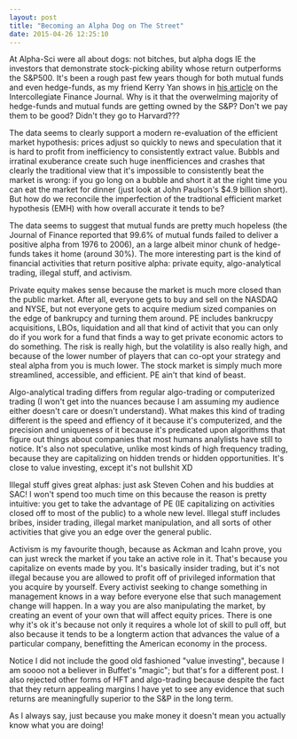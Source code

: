 ```yaml
---
layout: post
title: "Becoming an Alpha Dog on The Street"
date: 2015-04-26 12:25:10
---
```


At Alpha-Sci were all about dogs: not bitches, but alpha dogs IE the investors that demonstrate stock-picking ability whose return outperforms the S&P500. It's been a rough past few years though for both mutual funds and even hedge-funds, as my friend Kerry Yan shows in [his article](http://theifj.com/its-an-alpha-dog-eat-dog-world/) on the Intercollegiate Finance Journal. Why is it that the overwelming majority of hedge-funds and mutual funds are getting owned by the S&P? Don't we pay them to be good? Didn't they go to Harvard???

The data seems to clearly support a modern re-evaluation of the efficient market hypothesis: prices adjust so quickly to news and speculation that it is hard to profit from inefficiency to consistently extract value. Bubbls and irratinal exuberance create such huge inenfficiences and crashes that clearly the traditional view that it's impossible to consistently beat the market is wrong: if you go long on a bubble and short it at the right time you can eat the market for dinner (just look at John Paulson's $4.9 billion short). But how do we reconcile the imperfection of the tradtional efficient market hypothesis (EMH) with how overall accurate it tends to be?

The data seems to suggest that mutual funds are pretty much hopeless (the Journal of Finance reported that 99.6% of mutual funds failed to deliver a positive alpha from 1976 to 2006), an a large albeit minor chunk of hedge-funds takes it home (around 30%). The more interesting part is the kind of financial activities that return positive alpha: private equity, algo-analytical trading, illegal stuff, and activism.

Private equity makes sense because the market is much more closed than the public market. After all, everyone gets to buy and sell on the NASDAQ and NYSE, but not everyone gets to acquire medium sized companies on the edge of bankrupcy and turning them around. PE includes bankrucpy acquisitions, LBOs, liquidation and all that kind of activit that you can only do if you work for a fund that finds a way to get private economic actors to do something. The risk is really high, but the volatility is also really high, and because of the lower number of players that can co-opt your strategy and steal alpha from you is much lower. The stock market is simply much more streamlined, accessible, and efficient. PE ain't that kind of beast.

Algo-analytical trading differs from regular algo-trading or computerized trading (I won't get into the nuances because I am assuming my audience either doesn't care or doesn't understand). What makes this kind of trading different is the speed and effiency of it because it's computerized, and the precision and uniqueness of it because it's predicated upon algorithms that figure out things about companies that most humans analylists have still to notice. It's also not speculative, unlike most kinds of high frequency trading, because they are capitalizing on hidden trends or hidden opportunities. It's close to value investing, except it's not bullshit XD

Illegal stuff gives great alphas: just ask Steven Cohen and his buddies at SAC! I won't spend too much time on this because the reason is pretty intuitive: you get to take the advantage of PE (IE capitalizing on activities closed off to most of the public) to a whole new level. Illegal stuff includes bribes, insider trading, illegal market manipulation, and all sorts of other activities that give you an edge over the general public. 

Activism is my favourite though, because as Ackman and Icahn prove, you can just wreck the market if you take an active role in it. That's because you capitalize on events made by you. It's basically insider trading, but it's not illegal because you are allowed to profit off of privileged information that you acquire by yourself. Every activist seeking to change something in management knows in a way before everyone else that such management change will happen. In a way you are also manipulating the market, by creating an event of your own that will affect equity prices. There is one why it's ok it's because not only it requires a whole lot of skill to pull off, but also because it tends to be a longterm action that advances the value of a particular company, benefitting the American economy in the process.

Notice I did not include the good old fashioned "value investing", because I am soooo not a believer in Buffet's "magic"; but that's for a different post. I also rejected other forms of HFT and algo-trading because despite the fact that they return appealing margins I have yet to see any evidence that such returns are meaningfully superior to the S&P in the long term. 

As I always say, just because you make money it doesn't mean you actually know what you are doing!
